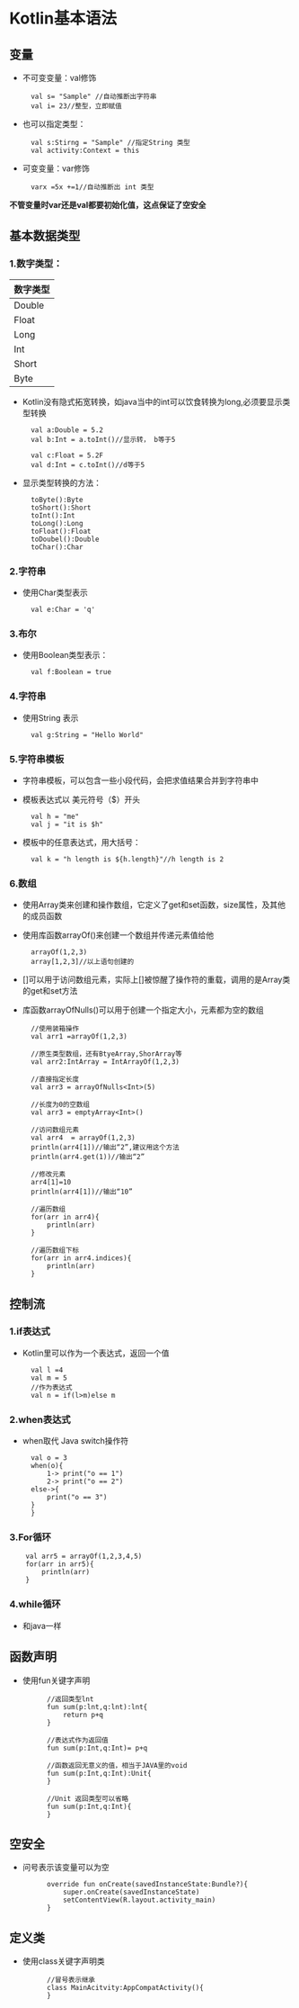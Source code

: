 # Kotlin基本语法

## 变量
* 不可变变量：val修饰

		val s= "Sample" //自动推断出字符串
		val i= 23//整型，立即赋值

* 也可以指定类型：
  
		val s:Stirng = "Sample" //指定String 类型
	    val activity:Context = this
	    
* 可变变量：var修饰 <br>
  
		varx =5x +=1//自动推断出 int 类型

**不管变量时var还是val都要初始化值，这点保证了空安全**

## 基本数据类型
### 1.数字类型：
	
数字类型 | 
------------ | 
Double | 
Float | 
Long | 
Int | 
Short | 
Byte | 

* Kotlin没有隐式拓宽转换，如java当中的int可以饮食转换为long,必须要显示类型转换

		val a:Double = 5.2
		val b:Int = a.toInt()//显示转， b等于5
		
		val c:Float = 5.2F
		val d:Int = c.toInt()//d等于5


* 显示类型转换的方法：
		
		toByte():Byte
		toShort():Short
		toInt():Int
		toLong():Long
		toFloat():Float
		toDoubel():Double
		toChar():Char
		
### 2.字符串
* 使用Char类型表示

		val e:Char = 'q'


### 3.布尔
* 使用Boolean类型表示：

		val f:Boolean = true
		
		
### 4.字符串
* 使用String 表示

		val g:String = "Hello World"


### 5.字符串模板
* 字符串模板，可以包含一些小段代码，会把求值结果合并到字符串中
* 模板表达式以 美元符号（$）开头

		val h = "me"
		val j = "it is $h"


* 模板中的任意表达式，用大括号：
	
		val k = "h length is ${h.length}"//h length is 2
		

### 6.数组
* 使用Array类来创建和操作数组，它定义了get和set函数，size属性，及其他的成员函数

* 使用库函数arrayOf()来创建一个数组并传递元素值给他
		
		arrayOf(1,2,3)
		array[1,2,3]//以上语句创建的
		
* []可以用于访问数组元素，实际上[]被惊醒了操作符的重载，调用的是Array类的get和set方法

* 库函数arrayOfNulls()可以用于创建一个指定大小，元素都为空的数组

		//使用装箱操作
		val arr1 =arrayOf(1,2,3)	
		
		//原生类型数组，还有BtyeArray,ShorArray等
		val arr2:IntArray = IntArrayOf(1,2,3)
		
		//直接指定长度
		val arr3 = arrayOfNulls<Int>(5)
		
		//长度为0的空数组
		val arr3 = emptyArray<Int>()
		
		//访问数组元素
		val arr4  = arrayOf(1,2,3)
		println(arr4[1])//输出“2”,建议用这个方法
		println(arr4.get(1))//输出“2”
		
		//修改元素
		arr4[1]=10
		println(arr4[1])//输出“10”
		
		//遍历数组
		for(arr in arr4){
			println(arr)
		}
		
		//遍历数组下标
		for(arr in arr4.indices){
			println(arr)
		}
		
		
## 控制流
		
### 1.if表达式
* Kotlin里可以作为一个表达式，返回一个值
	
		val l =4
		val m = 5
		//作为表达式
		val n = if(l>m)else m

### 2.when表达式
* when取代 Java switch操作符

		val o = 3
		when(o){
			1-> print("o == 1")
			2-> print("o == 2")
		else->{
			print("o == 3")
		}
		}
				
### 3.For循环

		val arr5 = arrayOf(1,2,3,4,5)
		for(arr in arr5){
			println(arr)
		}
		
### 4.while循环
* 和java一样


## 函数声明
* 使用fun关键字声明

			//返回类型lnt
			fun sum(p:lnt,q:lnt):lnt{
				return p+q
			}
			
			//表达式作为返回值
			fun sum(p:Int,q:Int)= p+q
			
			//函数返回无意义的值，相当于JAVA里的void
			fun sum(p:Int,q:Int):Unit{
			}
			
			//Unit 返回类型可以省略
			fun sum(p:Int,q:Int){
			}



## 空安全
* 问号表示该变量可以为空

			override fun onCreate(savedInstanceState:Bundle?){
				super.onCreate(savedInstanceState)
				setContentView(R.layout.activity_main)
			}


## 定义类
* 使用class关键字声明类

			//冒号表示继承
  			class MainAcitvity:AppCompatActivity(){
  			}
	


  
  


